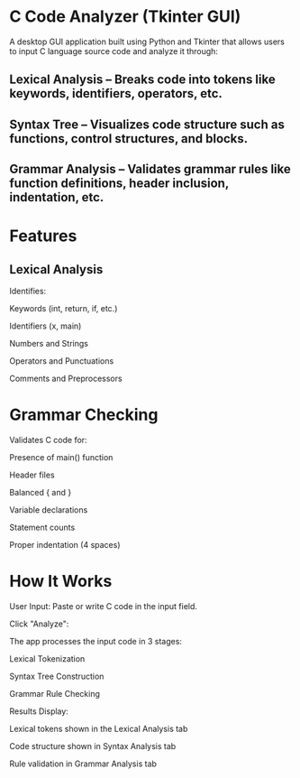 # C Code Analyzer (Tkinter GUI)
A desktop GUI application built using Python and Tkinter that allows users to input C language source code and analyze it through:

## Lexical Analysis – Breaks code into tokens like keywords, identifiers, operators, etc.

## Syntax Tree – Visualizes code structure such as functions, control structures, and blocks.

## Grammar Analysis – Validates grammar rules like function definitions, header inclusion, indentation, etc.

# Features
## Lexical Analysis
Identifies:

Keywords (int, return, if, etc.)

Identifiers (x, main)

Numbers and Strings

Operators and Punctuations

Comments and Preprocessors



# Grammar Checking
Validates C code for:

Presence of main() function

Header files

Balanced { and }

Variable declarations

Statement counts

Proper indentation (4 spaces)

# How It Works
User Input: Paste or write C code in the input field.

Click "Analyze":

The app processes the input code in 3 stages:

Lexical Tokenization

Syntax Tree Construction

Grammar Rule Checking

Results Display:

Lexical tokens shown in the Lexical Analysis tab

Code structure shown in Syntax Analysis tab

Rule validation in Grammar Analysis tab

